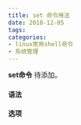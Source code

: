 ```yaml
---
title: set 命令用法
date: 2018-12-05
tags:
categories: 
- linux常用shell命令
- 系统管理
---
```

**set命令** 待添加。
<!-- more --> 
#### **语法**


#### **选项**
